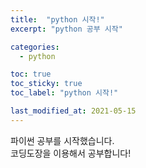 ```yaml
---
title:  "python 시작!"
excerpt: "python 공부 시작"

categories:
  - python

toc: true
toc_sticky: true
toc_label: "python 시작!"

last_modified_at: 2021-05-15
---
```


파이썬 공부를 시작했습니다.<br>
코딩도장을 이용해서 공부합니다!